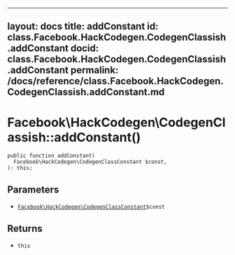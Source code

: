 
***

layout: docs
title: addConstant
id: class.Facebook.HackCodegen.CodegenClassish.addConstant
docid: class.Facebook.HackCodegen.CodegenClassish.addConstant
permalink: /docs/reference/class.Facebook.HackCodegen.CodegenClassish.addConstant.md
---







# Facebook\\HackCodegen\\CodegenClassish::addConstant()




``` Hack
public function addConstant(
  Facebook\HackCodegen\CodegenClassConstant $const,
): this;
```




## Parameters




* [` Facebook\HackCodegen\CodegenClassConstant `](<class.Facebook.HackCodegen.CodegenClassConstant.md>)`` $const ``




## Returns




- ` this `